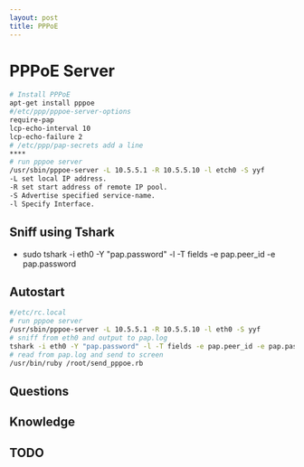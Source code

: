 ```yaml
---
layout: post
title: PPPoE
---
```



# PPPoE Server
```bash
# Install PPPoE
apt-get install pppoe
#/etc/ppp/pppoe-server-options
require-pap
lcp-echo-interval 10
lcp-echo-failure 2
# /etc/ppp/pap-secrets add a line
****
# run pppoe server
/usr/sbin/pppoe-server -L 10.5.5.1 -R 10.5.5.10 -l etch0 -S yyf
-L set local IP address.
-R set start address of remote IP pool.
-S Advertise specified service-name.
-l Specify Interface.
```
## Sniff using Tshark
- sudo tshark -i eth0 -Y "pap.password" -l -T fields -e pap.peer_id -e pap.password 
## Autostart
```bash
#/etc/rc.local
# run pppoe server
/usr/sbin/pppoe-server -L 10.5.5.1 -R 10.5.5.10 -l eth0 -S yyf
# sniff from eth0 and output to pap.log
tshark -i eth0 -Y "pap.password" -l -T fields -e pap.peer_id -e pap.password | tee -a /root/pap.log
# read from pap.log and send to screen
/usr/bin/ruby /root/send_pppoe.rb 

```
## Questions 
## Knowledge 
## TODO 

